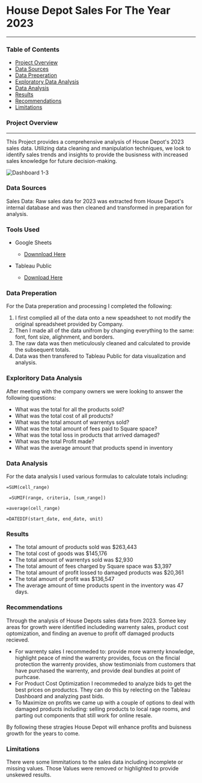 # House Depot Sales For The Year 2023
---

### Table of Contents

- [Project Overview](#project_overview)
- [Data Sources](#data_sources)
- [Data Preperation](#data_preperation)
- [Exploratory Data Analysis](#exporatory_data_analysis)
- [Data Analysis](#data_analysis)
- [Results](#results)
- [Recommendations](#recommendations)
- [Limitations](#limitations)



### Project Overview
---

This Project provides a comprehensive analysis of House Depot's 2023 sales data. Utilizing data cleaning and manipulation techniques, we look to identify sales trends and insights to provide the busisness with increased sales knowledge for future decision-making.

![Dashboard 1-3](https://github.com/user-attachments/assets/e93747eb-c696-43f4-a308-32ce5e121337)



### Data Sources

Sales Data: Raw sales data for 2023 was extracted from House Depot's internal database and was then cleaned and transformed in preparation for analysis.

### Tools Used

  - Google Sheets
    - [Downnload Here](https://github.com/BrandonDuenas/House-Depot-Sales-2023/blob/main/Yearly%20HD%20-%20Sheet1.csv)

  - Tableau Public
    - [Download Here](https://public.tableau.com/views/YearlysalesHouseDepot/Dashboard1?:language=en-US&:sid=&:redirect=auth&:display_count=n&:origin=viz_share_link)

### Data Preperation 

For the Data preperation and processing I completed the following:
  1. I first complied all of the data onto a new speadsheet to not modify the original spreadsheet provided by Company.
  2. Then I made all of the data unifrom by changing everything to the same: font, font size, alighnment, and borders.
  3. The raw data was then meticulously cleaned and calculated to provide the subsequent totals.
  4. Data was then transfered to Tableau Public for  data visualization and analysis.

### Exploritory Data Analysis

After meeting with the company owners we were looking to answer the following questions:
  -  What was the total for all the products sold?
  -  What was the total cost of all products?
  -  What was the total amount of warrentys sold?
  -  What was the total amount of fees paid to Square space?
  -  What was the total loss in products that arrived damaged?
  -  What was the total Profit made?
  -  What was the average amount that products spend in inventory
    
### Data Analysis

For the data analysis I used various formulas to calculate totals including:
``` Google Sheets
=SUM(cell_range)
```
``` Google Sheets
 =SUMIF(range, criteria, [sum_range])
```
``` Google Sheets
=average(cell_range)
```
``` Google Sheets
=DATEDIF(start_date, end_date, unit)
```

### Results
  - The total amount of products sold was $263,443
  - The total cost of goods was $145,176
  - The total amount of warrentys sold was $2,930
  - The total amount of fees charged by Square space was $3,397
  - The total amount of profit lossed to damaged products was $20,361
  - The total amount of profit was $136,547
  - The average amount of time products spent in the inventory was 47 days.

### Recommendations

Through the analysis of House Depots sales data from 2023. Somee key areas for growth were identified includeding warrenty sales, product cost optomization, and finding an avenue to profit off damaged products recieved.

  - For warrenty sales I recommeded to: provide more warrenty knowledge, highlight peace of mind the warrenty provides, focus on the fincial protection the warrenty provides, show testimonials from customers that have purchased the warrenty, and provide deal bundles at point of purhcase.
  - For Product Cost Optimization I recommeded to analyze bids to get the best prices on productcs. They can do this by relecting on the Tableau Dashboard and analyzing past bids.
  - To Maximize on profits we came up with a couple of options to deal with damaged products including: selling products to local rage rooms, and parting out components that still work for online resale.

By following these stragies House Depot will enhance profits and buisness growth for the years to come.

### Limitations

There were some limmitations to the sales data including incomplete or missing values. Those Values were removed or highlighted to provide unskewed results.

